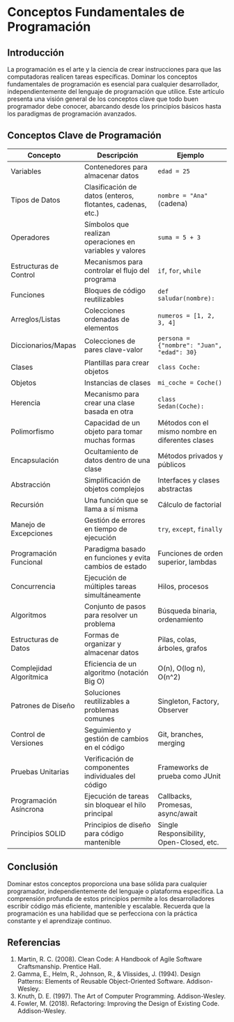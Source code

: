 # Conceptos Fundamentales de Programación

## Introducción

La programación es el arte y la ciencia de crear instrucciones para que las computadoras realicen tareas específicas. Dominar los conceptos fundamentales de programación es esencial para cualquier desarrollador, independientemente del lenguaje de programación que utilice. Este artículo presenta una visión general de los conceptos clave que todo buen programador debe conocer, abarcando desde los principios básicos hasta los paradigmas de programación avanzados.

## Conceptos Clave de Programación

| Concepto | Descripción | Ejemplo |
|----------|-------------|---------|
| Variables | Contenedores para almacenar datos | `edad = 25` |
| Tipos de Datos | Clasificación de datos (enteros, flotantes, cadenas, etc.) | `nombre = "Ana"` (cadena) |
| Operadores | Símbolos que realizan operaciones en variables y valores | `suma = 5 + 3` |
| Estructuras de Control | Mecanismos para controlar el flujo del programa | `if`, `for`, `while` |
| Funciones | Bloques de código reutilizables | `def saludar(nombre):` |
| Arreglos/Listas | Colecciones ordenadas de elementos | `numeros = [1, 2, 3, 4]` |
| Diccionarios/Mapas | Colecciones de pares clave-valor | `persona = {"nombre": "Juan", "edad": 30}` |
| Clases | Plantillas para crear objetos | `class Coche:` |
| Objetos | Instancias de clases | `mi_coche = Coche()` |
| Herencia | Mecanismo para crear una clase basada en otra | `class Sedan(Coche):` |
| Polimorfismo | Capacidad de un objeto para tomar muchas formas | Métodos con el mismo nombre en diferentes clases |
| Encapsulación | Ocultamiento de datos dentro de una clase | Métodos privados y públicos |
| Abstracción | Simplificación de objetos complejos | Interfaces y clases abstractas |
| Recursión | Una función que se llama a sí misma | Cálculo de factorial |
| Manejo de Excepciones | Gestión de errores en tiempo de ejecución | `try`, `except`, `finally` |
| Programación Funcional | Paradigma basado en funciones y evita cambios de estado | Funciones de orden superior, lambdas |
| Concurrencia | Ejecución de múltiples tareas simultáneamente | Hilos, procesos |
| Algoritmos | Conjunto de pasos para resolver un problema | Búsqueda binaria, ordenamiento |
| Estructuras de Datos | Formas de organizar y almacenar datos | Pilas, colas, árboles, grafos |
| Complejidad Algorítmica | Eficiencia de un algoritmo (notación Big O) | O(n), O(log n), O(n^2) |
| Patrones de Diseño | Soluciones reutilizables a problemas comunes | Singleton, Factory, Observer |
| Control de Versiones | Seguimiento y gestión de cambios en el código | Git, branches, merging |
| Pruebas Unitarias | Verificación de componentes individuales del código | Frameworks de prueba como JUnit |
| Programación Asíncrona | Ejecución de tareas sin bloquear el hilo principal | Callbacks, Promesas, async/await |
| Principios SOLID | Principios de diseño para código mantenible | Single Responsibility, Open-Closed, etc. |

## Conclusión

Dominar estos conceptos proporciona una base sólida para cualquier programador, independientemente del lenguaje o plataforma específica. La comprensión profunda de estos principios permite a los desarrolladores escribir código más eficiente, mantenible y escalable. Recuerda que la programación es una habilidad que se perfecciona con la práctica constante y el aprendizaje continuo.

## Referencias

1. Martin, R. C. (2008). Clean Code: A Handbook of Agile Software Craftsmanship. Prentice Hall.
2. Gamma, E., Helm, R., Johnson, R., & Vlissides, J. (1994). Design Patterns: Elements of Reusable Object-Oriented Software. Addison-Wesley.
3. Knuth, D. E. (1997). The Art of Computer Programming. Addison-Wesley.
4. Fowler, M. (2018). Refactoring: Improving the Design of Existing Code. Addison-Wesley.
